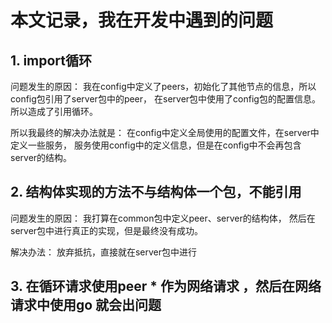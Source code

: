 # 本文记录，我在开发中遇到的问题

## 1. import循环

问题发生的原因：
我在config中定义了peers，初始化了其他节点的信息，所以config包引用了server包中的peer，
在server包中使用了config包的配置信息。
所以造成了引用循环。

所以我最终的解决办法就是：
在config中定义全局使用的配置文件，在server中定义一些服务，
服务使用config中的定义信息，但是在config中不会再包含server的结构。

## 2. 结构体实现的方法不与结构体一个包，不能引用

问题发生的原因：
我打算在common包中定义peer、server的结构体，
然后在server包中进行真正的实现，但是最终没有成功。

解决办法：
放弃抵抗，直接就在server包中进行

## 3. 在循环请求使用peer * 作为网络请求 ，然后在网络请求中使用go 就会出问题


